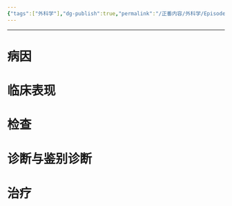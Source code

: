```yaml
---
{"tags":["外科学"],"dg-publish":true,"permalink":"/正番内容/外科学/Episode 09. 骨科/颈椎间盘突出症/","dgPassFrontmatter":true}
---
```


---
# 病因
# 临床表现
# 检查
# 诊断与鉴别诊断
# 治疗